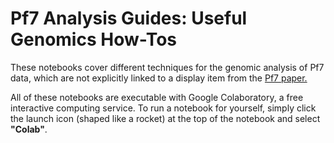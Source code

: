# **Pf7 Analysis Guides:** Useful Genomics How-Tos

These notebooks cover different techniques for the genomic analysis of Pf7 data, which are not explicitly linked to a display item from the [Pf7 paper.](https://wellcomeopenresearch.org/articles/8-22/v1)

All of these notebooks are executable with Google Colaboratory, a free interactive computing service. To run a notebook for yourself, simply click the launch icon (shaped like a rocket) at the top of the notebook and select **"Colab"**. 

```{tableofcontents}
```
